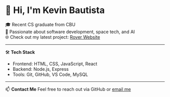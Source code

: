 # 👋 Hi, I'm Kevin Bautista

🎓 Recent CS graduate from CBU  
🚀 Passionate about software development, space tech, and AI  
🌐 Check out my latest project: [Rover Website](https://kvbautista-cs.github.io/rover-project/)

---

🛠️ **Tech Stack**
- Frontend: HTML, CSS, JavaScript, React
- Backend: Node.js, Express
- Tools: Git, GitHub, VS Code, MySQL

---

📫 **Contact Me**
Feel free to reach out via GitHub or [email me](kbautist@cbu.edu)
